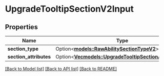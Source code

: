 # UpgradeTooltipSectionV2Input

## Properties

Name | Type | Description | Notes
------------ | ------------- | ------------- | -------------
**section_type** | Option<[**models::RawAbilitySectionTypeV2**](RawAbilitySectionTypeV2.md)> |  | [optional]
**section_attributes** | Option<[**Vec<models::UpgradeTooltipSectionAttributeV2>**](UpgradeTooltipSectionAttributeV2.md)> |  | [optional]

[[Back to Model list]](../README.md#documentation-for-models) [[Back to API list]](../README.md#documentation-for-api-endpoints) [[Back to README]](../README.md)


